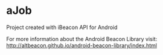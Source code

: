 # aJob
Project created with iBeacon API for Android

For more information about the Android Beacon Library visit: http://altbeacon.github.io/android-beacon-library/index.html
